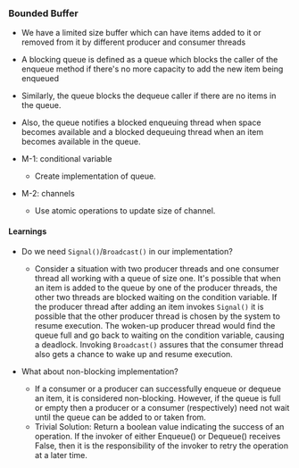 ### Bounded Buffer
- We have a limited size buffer which can have items added to it or removed from it by different producer and consumer threads
- A blocking queue is defined as a queue which blocks the caller of the enqueue method if there's no more capacity to add the new item being enqueued
- Similarly, the queue blocks the dequeue caller if there are no items in the queue. 
- Also, the queue notifies a blocked enqueuing thread when space becomes available and a blocked dequeuing thread when an item becomes available in the queue.

- M-1: conditional variable
  - Create implementation of queue.

- M-2: channels
  - Use atomic operations to update size of channel. 

#### Learnings
- Do we need `Signal()`/`Broadcast()` in our implementation?
    - Consider a situation with two producer threads and one consumer thread all working with a queue of size one. It's possible that when an item is added to the queue by one of the producer threads, the other two threads are blocked waiting on the condition variable. If the producer thread after adding an item invokes `Signal()` it is possible that the other producer thread is chosen by the system to resume execution. The woken-up producer thread would find the queue full and go back to waiting on the condition variable, causing a deadlock. Invoking `Broadcast()` assures that the consumer thread also gets a chance to wake up and resume execution.

- What about non-blocking implementation?
    - If a consumer or a producer can successfully enqueue or dequeue an item, it is considered non-blocking. However, if the queue is full or empty then a producer or a consumer (respectively) need not wait until the queue can be added to or taken from.
    - Trivial Solution:  Return a boolean value indicating the success of an operation. If the invoker of either Enqueue() or Dequeue() receives False, then it is the responsibility of the invoker to retry the operation at a later time.